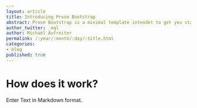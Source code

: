 ```yaml
---
layout: article
title: Introducing Prose Bootstrap
abstract: Prose Bootstrap is a minimal template intendet to get you started with Jekyll.
author_twitter: _mql
author: Michael Aufreiter
permalink: /:year/:month/:day/:title.html
categories:
- blog
published: true
---
```

# How does it work?

Enter Text in Markdown format.